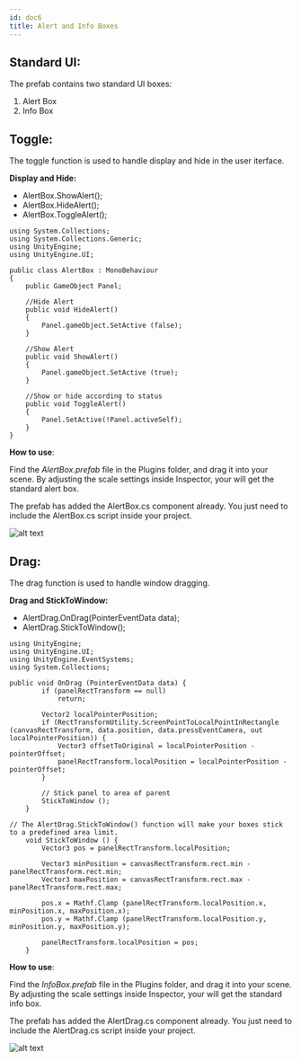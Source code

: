 ```yaml
---
id: doc6
title: Alert and Info Boxes
---
```


## Standard UI:

The prefab contains two standard UI boxes:

1. Alert Box
2. Info Box

## Toggle:

The toggle function is used to handle display and hide in the user iterface.

**Display and Hide:**

* AlertBox.ShowAlert();
* AlertBox.HideAlert();
* AlertBox.ToggleAlert();

```
using System.Collections;
using System.Collections.Generic;
using UnityEngine;
using UnityEngine.UI;

public class AlertBox : MonoBehaviour
{
	public GameObject Panel;

	//Hide Alert
	public void HideAlert()
	{
		Panel.gameObject.SetActive (false);
	}

	//Show Alert
	public void ShowAlert()
	{
		Panel.gameObject.SetActive (true);
	}

	//Show or hide according to status
	public void ToggleAlert()
	{
		Panel.SetActive(!Panel.activeSelf);
	}
}
```

**How to use**:

Find the _AlertBox.prefab_ file in the Plugins folder, and drag it into your scene. By adjusting the scale settings inside Inspector, your will get the standard alert box.

The prefab has added the AlertBox.cs component already. You just need to include the AlertBox.cs script inside your project.

![alt text](../img/alertbox01.gif)

## Drag:

The drag function is used to handle window dragging.

**Drag and StickToWindow:**

* AlertDrag.OnDrag(PointerEventData data);
* AlertDrag.StickToWindow();

```
using UnityEngine;
using UnityEngine.UI;
using UnityEngine.EventSystems;
using System.Collections;

public void OnDrag (PointerEventData data) {
		if (panelRectTransform == null)
			return;

		Vector2 localPointerPosition;
		if (RectTransformUtility.ScreenPointToLocalPointInRectangle (canvasRectTransform, data.position, data.pressEventCamera, out localPointerPosition)) {
			Vector3 offsetToOriginal = localPointerPosition - pointerOffset;
			panelRectTransform.localPosition = localPointerPosition - pointerOffset;
		}

		// Stick panel to area of parent
		StickToWindow ();
	}

// The AlertDrag.StickToWindow() function will make your boxes stick to a predefined area limit.
	void StickToWindow () {
		Vector3 pos = panelRectTransform.localPosition;

		Vector3 minPosition = canvasRectTransform.rect.min - panelRectTransform.rect.min;
		Vector3 maxPosition = canvasRectTransform.rect.max - panelRectTransform.rect.max;

		pos.x = Mathf.Clamp (panelRectTransform.localPosition.x, minPosition.x, maxPosition.x);
		pos.y = Mathf.Clamp (panelRectTransform.localPosition.y, minPosition.y, maxPosition.y);

		panelRectTransform.localPosition = pos;
	}
```

**How to use**:

Find the _InfoBox.prefab_ file in the Plugins folder, and drag it into your scene. By adjusting the scale settings inside Inspector, your will get the standard info box.

The prefab has added the AlertDrag.cs component already. You just need to include the AlertDrag.cs script inside your project.

![alt text](../img/alertbox02.gif)
